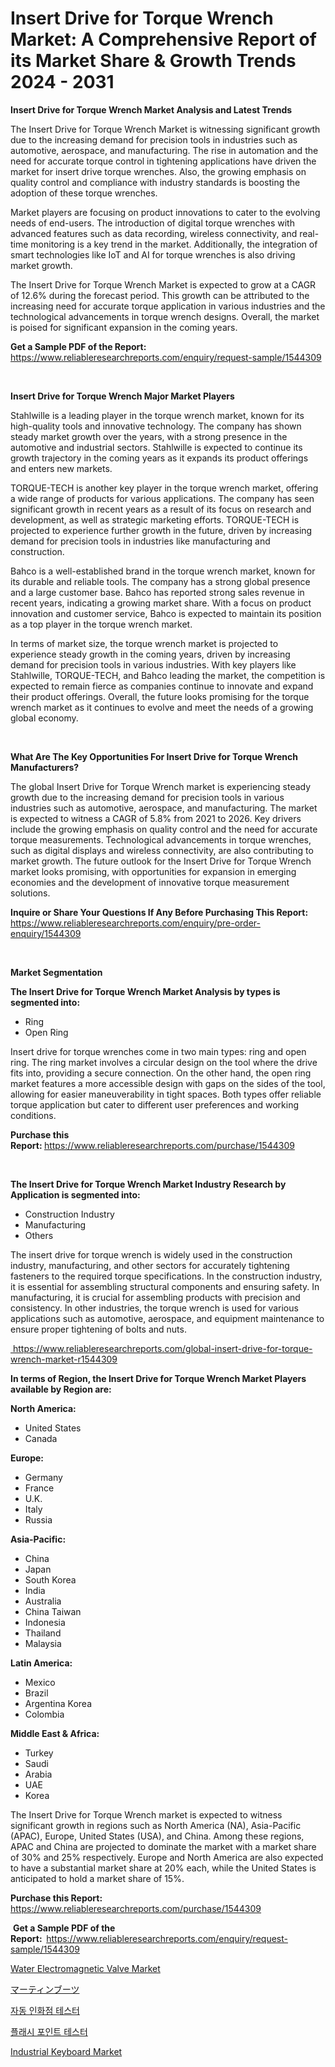 <p><h1>Insert Drive for Torque Wrench Market: A Comprehensive Report of its Market Share & Growth Trends 2024 - 2031</h1></p><p><strong>Insert Drive for Torque Wrench Market Analysis and Latest Trends</strong></p>
<p><p>The Insert Drive for Torque Wrench Market is witnessing significant growth due to the increasing demand for precision tools in industries such as automotive, aerospace, and manufacturing. The rise in automation and the need for accurate torque control in tightening applications have driven the market for insert drive torque wrenches. Also, the growing emphasis on quality control and compliance with industry standards is boosting the adoption of these torque wrenches.</p><p>Market players are focusing on product innovations to cater to the evolving needs of end-users. The introduction of digital torque wrenches with advanced features such as data recording, wireless connectivity, and real-time monitoring is a key trend in the market. Additionally, the integration of smart technologies like IoT and AI for torque wrenches is also driving market growth.</p><p>The Insert Drive for Torque Wrench Market is expected to grow at a CAGR of 12.6% during the forecast period. This growth can be attributed to the increasing need for accurate torque application in various industries and the technological advancements in torque wrench designs. Overall, the market is poised for significant expansion in the coming years.</p></p>
<p><strong>Get a Sample PDF of the Report:&nbsp;</strong> <a href="https://www.reliableresearchreports.com/enquiry/request-sample/1544309">https://www.reliableresearchreports.com/enquiry/request-sample/1544309</a></p>
<p>&nbsp;</p>
<p><strong>Insert Drive for Torque Wrench Major Market Players</strong></p>
<p><p>Stahlwille is a leading player in the torque wrench market, known for its high-quality tools and innovative technology. The company has shown steady market growth over the years, with a strong presence in the automotive and industrial sectors. Stahlwille is expected to continue its growth trajectory in the coming years as it expands its product offerings and enters new markets.</p><p>TORQUE-TECH is another key player in the torque wrench market, offering a wide range of products for various applications. The company has seen significant growth in recent years as a result of its focus on research and development, as well as strategic marketing efforts. TORQUE-TECH is projected to experience further growth in the future, driven by increasing demand for precision tools in industries like manufacturing and construction.</p><p>Bahco is a well-established brand in the torque wrench market, known for its durable and reliable tools. The company has a strong global presence and a large customer base. Bahco has reported strong sales revenue in recent years, indicating a growing market share. With a focus on product innovation and customer service, Bahco is expected to maintain its position as a top player in the torque wrench market.</p><p>In terms of market size, the torque wrench market is projected to experience steady growth in the coming years, driven by increasing demand for precision tools in various industries. With key players like Stahlwille, TORQUE-TECH, and Bahco leading the market, the competition is expected to remain fierce as companies continue to innovate and expand their product offerings. Overall, the future looks promising for the torque wrench market as it continues to evolve and meet the needs of a growing global economy.</p></p>
<p>&nbsp;</p>
<p><strong>What Are The Key Opportunities For Insert Drive for Torque Wrench Manufacturers?</strong></p>
<p><p>The global Insert Drive for Torque Wrench market is experiencing steady growth due to the increasing demand for precision tools in various industries such as automotive, aerospace, and manufacturing. The market is expected to witness a CAGR of 5.8% from 2021 to 2026. Key drivers include the growing emphasis on quality control and the need for accurate torque measurements. Technological advancements in torque wrenches, such as digital displays and wireless connectivity, are also contributing to market growth. The future outlook for the Insert Drive for Torque Wrench market looks promising, with opportunities for expansion in emerging economies and the development of innovative torque measurement solutions.</p></p>
<p><strong>Inquire or Share Your Questions If Any Before Purchasing This Report:</strong> <a href="https://www.reliableresearchreports.com/enquiry/pre-order-enquiry/1544309">https://www.reliableresearchreports.com/enquiry/pre-order-enquiry/1544309</a></p>
<p>&nbsp;</p>
<p><strong>Market Segmentation</strong></p>
<p><strong>The Insert Drive for Torque Wrench Market Analysis by types is segmented into:</strong></p>
<p><ul><li>Ring</li><li>Open Ring</li></ul></p>
<p><p>Insert drive for torque wrenches come in two main types: ring and open ring. The ring market involves a circular design on the tool where the drive fits into, providing a secure connection. On the other hand, the open ring market features a more accessible design with gaps on the sides of the tool, allowing for easier maneuverability in tight spaces. Both types offer reliable torque application but cater to different user preferences and working conditions.</p></p>
<p><strong>Purchase this Report:&nbsp;</strong><a href="https://www.reliableresearchreports.com/purchase/1544309">https://www.reliableresearchreports.com/purchase/1544309</a></p>
<p>&nbsp;</p>
<p><strong>The Insert Drive for Torque Wrench Market Industry Research by Application is segmented into:</strong></p>
<p><ul><li>Construction Industry</li><li>Manufacturing</li><li>Others</li></ul></p>
<p><p>The insert drive for torque wrench is widely used in the construction industry, manufacturing, and other sectors for accurately tightening fasteners to the required torque specifications. In the construction industry, it is essential for assembling structural components and ensuring safety. In manufacturing, it is crucial for assembling products with precision and consistency. In other industries, the torque wrench is used for various applications such as automotive, aerospace, and equipment maintenance to ensure proper tightening of bolts and nuts.</p></p>
<p><a href="https://www.reliableresearchreports.com/global-insert-drive-for-torque-wrench-market-r1544309">&nbsp;https://www.reliableresearchreports.com/global-insert-drive-for-torque-wrench-market-r1544309</a></p>
<p><strong>In terms of Region, the Insert Drive for Torque Wrench Market Players available by Region are:</strong></p>
<p>
    <p> <strong> North America: </strong>
        <ul>
            <li>United States</li>
            <li>Canada</li>
        </ul>
        </p> 
    <p> <strong> Europe: </strong>
        <ul>
            <li>Germany</li>
            <li>France</li>
            <li>U.K.</li>
            <li>Italy</li>
            <li>Russia</li>
        </ul>
        </p> 
    <p> <strong> Asia-Pacific: </strong>
        <ul>
            <li>China</li>
            <li>Japan</li>
            <li>South Korea</li>
            <li>India</li>
            <li>Australia</li>
            <li>China Taiwan</li>
            <li>Indonesia</li>
            <li>Thailand</li>
            <li>Malaysia</li>
        </ul>
        </p> 
    <p> <strong> Latin America: </strong>
        <ul>
            <li>Mexico</li>
            <li>Brazil</li>
            <li>Argentina Korea</li>
            <li>Colombia</li>
        </ul>
        </p> 
    <p> <strong> Middle East & Africa: </strong>
        <ul>
            <li>Turkey</li>
            <li>Saudi</li>
            <li>Arabia</li>
            <li>UAE</li>
            <li>Korea</li>
        </ul>
    </p>
    </p>
<p><p>The Insert Drive for Torque Wrench market is expected to witness significant growth in regions such as North America (NA), Asia-Pacific (APAC), Europe, United States (USA), and China. Among these regions, APAC and China are projected to dominate the market with a market share of 30% and 25% respectively. Europe and North America are also expected to have a substantial market share at 20% each, while the United States is anticipated to hold a market share of 15%.</p></p>
<p><strong>Purchase this Report: </strong><a href="https://www.reliableresearchreports.com/purchase/1544309">https://www.reliableresearchreports.com/purchase/1544309</a></p>
<p>&nbsp;<strong>Get a Sample PDF of the Report:&nbsp;&nbsp;</strong><a href="https://www.reliableresearchreports.com/enquiry/request-sample/1544309">https://www.reliableresearchreports.com/enquiry/request-sample/1544309</a></p>
<p><strong></strong></p>
<p><p><a href="https://github.com/zcbxbnir25/Market-Research-Report-List-1/blob/main/water-electromagnetic-valve-market.md">Water Electromagnetic Valve Market</a></p><p><a href="https://github.com/AriMuller2009/Market-Research-Report-List-2/blob/main/1183150162194.md">マーティンブーツ</a></p><p><a href="https://github.com/crfsywufhm81415/Market-Research-Report-List-2/blob/main/9065860174631.md">자동 인화점 테스터</a></p><p><a href="https://github.com/vs10l4sfg5c/Market-Research-Report-List-2/blob/main/3462207174632.md">플래시 포인트 테스터</a></p><p><a href="https://github.com/brendafegmorris532/Market-Research-Report-List-1/blob/main/industrial-keyboard-market.md">Industrial Keyboard Market</a></p></p>